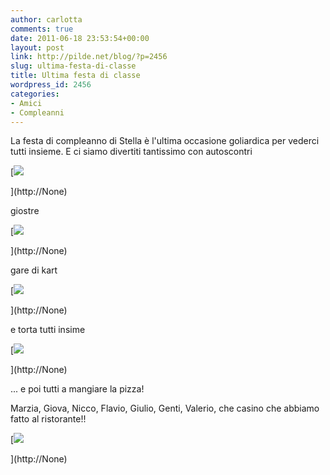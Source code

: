 ```yaml
---
author: carlotta
comments: true
date: 2011-06-18 23:53:54+00:00
layout: post
link: http://pilde.net/blog/?p=2456
slug: ultima-festa-di-classe
title: Ultima festa di classe
wordpress_id: 2456
categories:
- Amici
- Compleanni
---
```


La festa di compleanno di Stella è l'ultima occasione goliardica per vederci tutti insieme. E ci siamo divertiti tantissimo con autoscontri

[![](http://pilde.net/blog/wp-content/uploads/2011/06/autoscontri.jpg)


](http://None)




giostre

[![](http://pilde.net/blog/wp-content/uploads/2011/06/barchetta_giostre.jpg)


](http://None)




gare di kart

[![](http://pilde.net/blog/wp-content/uploads/2011/06/mati_kart.jpg)


](http://None)




e torta tutti insime

[![](http://pilde.net/blog/wp-content/uploads/2011/06/torta_stella.jpg)


](http://None)




... e poi tutti a mangiare la pizza!

Marzia, Giova, Nicco, Flavio, Giulio, Genti, Valerio, che casino che abbiamo fatto al ristorante!!

[![](http://pilde.net/blog/wp-content/uploads/2011/06/pizza.jpg)


](http://None)



